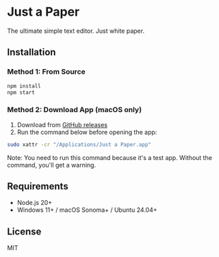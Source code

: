 # Just a Paper
The ultimate simple text editor. Just white paper.

## Installation

### Method 1: From Source
```bash
npm install
npm start
```

### Method 2: Download App (macOS only)
1. Download from [GitHub releases](https://github.com/manabubannai/just-a-paper/releases/download/v0.0.1/Just.a.Paper-1.0.0-arm64.dmg)
2. Run the command below before opening the app:
```bash
sudo xattr -cr "/Applications/Just a Paper.app"
```
Note: You need to run this command because it's a test app. Without the command, you'll get a warning.

## Requirements
- Node.js 20+
- Windows 11+ / macOS Sonoma+ / Ubuntu 24.04+

## License
MIT
